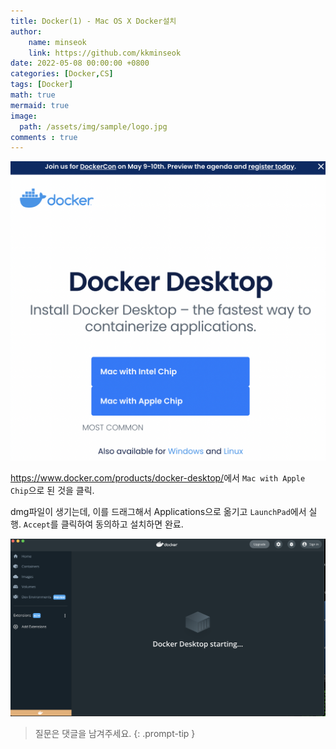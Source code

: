 ```yaml
---
title: Docker(1) - Mac OS X Docker설치
author: 
    name: minseok
    link: https://github.com/kkminseok
date: 2022-05-08 00:00:00 +0800
categories: [Docker,CS]
tags: [Docker]
math: true
mermaid: true
image: 
  path: /assets/img/sample/logo.jpg
comments : true
---
```


![](/assets/img/DockerPost/pyrasis_docker/DockerInstall.png)  

<https://www.docker.com/products/docker-desktop/>에서 `Mac with Apple Chip`으로 된 것을 클릭.


dmg파일이 생기는데, 이를 드래그해서 Applications으로 옮기고 
`LaunchPad`에서 실행. `Accept`를 클릭하여 동의하고 설치하면 완료.

![](/assets/img/DockerPost/pyrasis_docker/DockerInstallResult.png)

>질문은 댓글을 남겨주세요.
{: .prompt-tip }